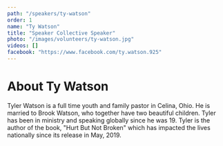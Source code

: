 ```yaml
---
path: "/speakers/ty-watson"
order: 1
name: "Ty Watson"
title: "Speaker Collective Speaker"
photo: "/images/volunteers/ty-watson.jpg"
videos: []
facebook: "https://www.facebook.com/ty.watson.925"
---
```


# About Ty Watson

Tyler Watson is a full time youth and family pastor in Celina, Ohio. He is married to Brook Watson, who together have two beautiful children. Tyler has been in ministry and speaking globally since he was 19. Tyler is the author of the book, "Hurt But Not Broken" which has impacted the lives nationally since its release in May, 2019.